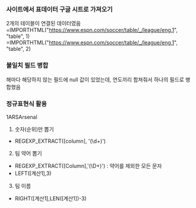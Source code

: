 ### 사이트에서 표데이터 구글 시트로 가져오기
2개의 테이블이 연결된 데이터였음
=IMPORTHTML("https://www.espn.com/soccer/table/_/league/eng.1", "table", 1)
=IMPORTHTML("https://www.espn.com/soccer/table/_/league/eng.1", "table", 2)

### 불일치 필드 병합
해마다 해당하지 않는 필드에 null 값이 있었는데, 연도끼리 합쳐줘서 하나의 필드로 병합했음

### 정규표현식 활용
1ARSArsenal
1. 숫자(순위)만 뽑기
- REGEXP_EXTRACT([column], '(\d+)')
2. 팀 약어 뽑기
- REGEXP_EXTRACT([Column],'(\D+)') : 약어를 제외한 모든 문자
- LEFT([계산1],3)
3. 팀 이름
- RIGHT([계산1],LEN([계산1])-3)
